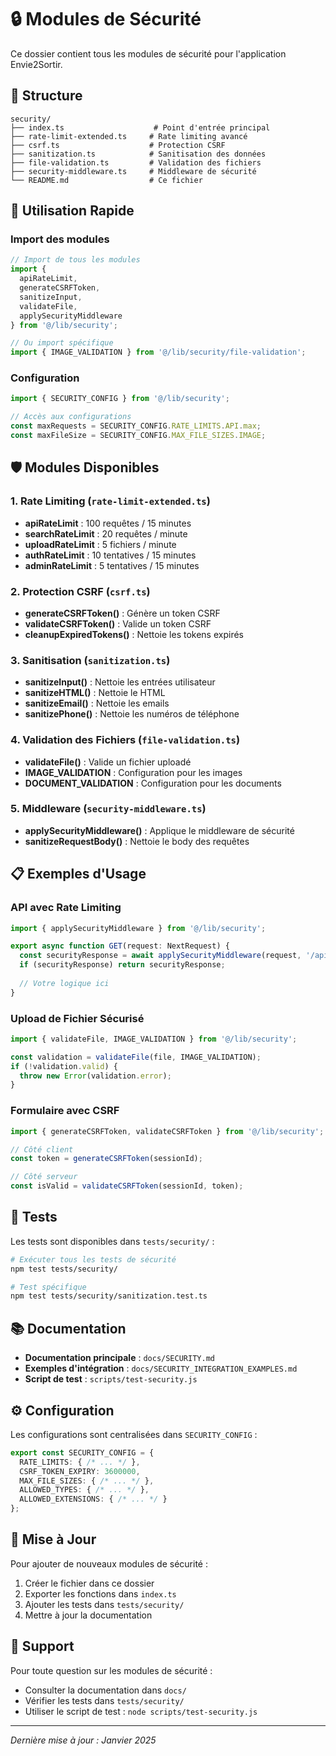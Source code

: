 # 🔒 Modules de Sécurité

Ce dossier contient tous les modules de sécurité pour l'application Envie2Sortir.

## 📁 Structure

```
security/
├── index.ts                    # Point d'entrée principal
├── rate-limit-extended.ts     # Rate limiting avancé
├── csrf.ts                    # Protection CSRF
├── sanitization.ts            # Sanitisation des données
├── file-validation.ts         # Validation des fichiers
├── security-middleware.ts     # Middleware de sécurité
└── README.md                  # Ce fichier
```

## 🚀 Utilisation Rapide

### Import des modules

```typescript
// Import de tous les modules
import { 
  apiRateLimit, 
  generateCSRFToken, 
  sanitizeInput, 
  validateFile,
  applySecurityMiddleware 
} from '@/lib/security';

// Ou import spécifique
import { IMAGE_VALIDATION } from '@/lib/security/file-validation';
```

### Configuration

```typescript
import { SECURITY_CONFIG } from '@/lib/security';

// Accès aux configurations
const maxRequests = SECURITY_CONFIG.RATE_LIMITS.API.max;
const maxFileSize = SECURITY_CONFIG.MAX_FILE_SIZES.IMAGE;
```

## 🛡️ Modules Disponibles

### 1. Rate Limiting (`rate-limit-extended.ts`)

- **apiRateLimit** : 100 requêtes / 15 minutes
- **searchRateLimit** : 20 requêtes / minute  
- **uploadRateLimit** : 5 fichiers / minute
- **authRateLimit** : 10 tentatives / 15 minutes
- **adminRateLimit** : 5 tentatives / 15 minutes

### 2. Protection CSRF (`csrf.ts`)

- **generateCSRFToken()** : Génère un token CSRF
- **validateCSRFToken()** : Valide un token CSRF
- **cleanupExpiredTokens()** : Nettoie les tokens expirés

### 3. Sanitisation (`sanitization.ts`)

- **sanitizeInput()** : Nettoie les entrées utilisateur
- **sanitizeHTML()** : Nettoie le HTML
- **sanitizeEmail()** : Nettoie les emails
- **sanitizePhone()** : Nettoie les numéros de téléphone

### 4. Validation des Fichiers (`file-validation.ts`)

- **validateFile()** : Valide un fichier uploadé
- **IMAGE_VALIDATION** : Configuration pour les images
- **DOCUMENT_VALIDATION** : Configuration pour les documents

### 5. Middleware (`security-middleware.ts`)

- **applySecurityMiddleware()** : Applique le middleware de sécurité
- **sanitizeRequestBody()** : Nettoie le body des requêtes

## 📋 Exemples d'Usage

### API avec Rate Limiting

```typescript
import { applySecurityMiddleware } from '@/lib/security';

export async function GET(request: NextRequest) {
  const securityResponse = await applySecurityMiddleware(request, '/api/example');
  if (securityResponse) return securityResponse;
  
  // Votre logique ici
}
```

### Upload de Fichier Sécurisé

```typescript
import { validateFile, IMAGE_VALIDATION } from '@/lib/security';

const validation = validateFile(file, IMAGE_VALIDATION);
if (!validation.valid) {
  throw new Error(validation.error);
}
```

### Formulaire avec CSRF

```typescript
import { generateCSRFToken, validateCSRFToken } from '@/lib/security';

// Côté client
const token = generateCSRFToken(sessionId);

// Côté serveur
const isValid = validateCSRFToken(sessionId, token);
```

## 🧪 Tests

Les tests sont disponibles dans `tests/security/` :

```bash
# Exécuter tous les tests de sécurité
npm test tests/security/

# Test spécifique
npm test tests/security/sanitization.test.ts
```

## 📚 Documentation

- **Documentation principale** : `docs/SECURITY.md`
- **Exemples d'intégration** : `docs/SECURITY_INTEGRATION_EXAMPLES.md`
- **Script de test** : `scripts/test-security.js`

## ⚙️ Configuration

Les configurations sont centralisées dans `SECURITY_CONFIG` :

```typescript
export const SECURITY_CONFIG = {
  RATE_LIMITS: { /* ... */ },
  CSRF_TOKEN_EXPIRY: 3600000,
  MAX_FILE_SIZES: { /* ... */ },
  ALLOWED_TYPES: { /* ... */ },
  ALLOWED_EXTENSIONS: { /* ... */ }
};
```

## 🔄 Mise à Jour

Pour ajouter de nouveaux modules de sécurité :

1. Créer le fichier dans ce dossier
2. Exporter les fonctions dans `index.ts`
3. Ajouter les tests dans `tests/security/`
4. Mettre à jour la documentation

## 🚨 Support

Pour toute question sur les modules de sécurité :

- Consulter la documentation dans `docs/`
- Vérifier les tests dans `tests/security/`
- Utiliser le script de test : `node scripts/test-security.js`

---

*Dernière mise à jour : Janvier 2025*
